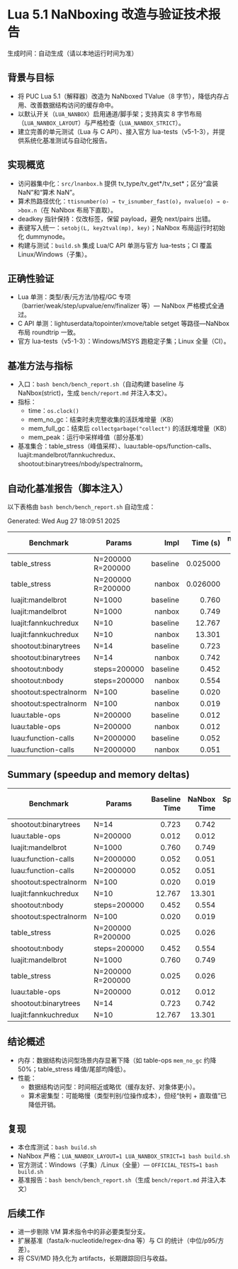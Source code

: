 # Lua 5.1 NaNboxing 改造与验证技术报告

生成时间：自动生成（请以本地运行时间为准）

## 背景与目标
- 将 PUC Lua 5.1（解释器）改造为 NaNboxed TValue（8 字节），降低内存占用、改善数据结构访问的缓存命中。
- 以默认开关（`LUA_NANBOX`）启用通道/脚手架；支持真实 8 字节布局（`LUA_NANBOX_LAYOUT`）与严格检查（`LUA_NANBOX_STRICT`）。
- 建立完善的单元测试（Lua 与 C API）、接入官方 lua-tests（v5-1-3），并提供系统化基准测试与自动化报告。

## 实现概览
- 访问器集中化：`src/lnanbox.h` 提供 tv_type/tv_get*/tv_set*；区分“盒装 NaN”和“算术 NaN”。
- 算术热路径优化：`ttisnumber(o) → tv_isnumber_fast(o)`，`nvalue(o) → o->box.n`（在 NaNbox 布局下直取）。
- deadkey 指针保持：仅改标签，保留 payload，避免 next/pairs 出错。
- 表键写入统一：`setobj(L, key2tval(mp), key)`；NaNbox 布局运行时初始化 dummynode。
- 构建与测试：`build.sh` 集成 Lua/C API 单测与官方 lua-tests；CI 覆盖 Linux/Windows（子集）。

## 正确性验证
- Lua 单测：类型/表/元方法/协程/GC 专项（barrier/weak/step/upvalue/env/finalizer 等）— NaNbox 严格模式全通过。
- C API 单测：lightuserdata/topointer/xmove/table setget 等路径—NaNbox 布局 roundtrip 一致。
- 官方 lua-tests（v5-1-3）：Windows/MSYS 跑稳定子集；Linux 全量（CI）。

## 基准方法与指标
- 入口：`bash bench/bench_report.sh`（自动构建 baseline 与 NaNbox(strict)，生成 `bench/report.md` 并注入本文）。
- 指标：
  - time：`os.clock()`
  - mem_no_gc：结束时未完整收集的活跃堆增量（KB）
  - mem_full_gc：结束后 `collectgarbage("collect")` 的活跃堆增量（KB）
  - mem_peak：运行中采样峰值（部分基准）
- 基准集合：table_stress（峰值采样）、luau:table-ops/function-calls、luajit:mandelbrot/fannkuchredux、shootout:binarytrees/nbody/spectralnorm。

## 自动化基准报告（脚本注入）

以下表格由 `bash bench/bench_report.sh` 自动生成：

<!-- BENCH_REPORT_START -->

Generated: Wed Aug 27 18:09:51     2025

| Benchmark | Params | Impl | Time (s) | mem_no_gc (KB) | mem_full_gc (KB) | mem_peak (KB) |
|---|---|---:|---:|---:|---:|---:|
| table_stress | N=200000 R=200000 | baseline | 0.025000 | 23256.3 | 23256.3 | 27486.1 |
| table_stress | N=200000 R=200000 | nanbox | 0.026000 | 17111.9 | 17111.9 | 21333.1 |
| luajit:mandelbrot | N=1000 | baseline | 0.760 | 16.1 | 0.0 | - |
| luajit:mandelbrot | N=1000 | nanbox | 0.749 | 8.1 | 0.0 | - |
| luajit:fannkuchredux | N=10 | baseline | 12.767 | 33.5 | 0.0 | - |
| luajit:fannkuchredux | N=10 | nanbox | 13.301 | 24.4 | 0.0 | - |
| shootout:binarytrees | N=14 | baseline | 0.723 | 17729.4 | 1.3 | - |
| shootout:binarytrees | N=14 | nanbox | 0.742 | 14069.5 | 0.8 | - |
| shootout:nbody | steps=200000 | baseline | 0.452 | 0.8 | 0.8 | - |
| shootout:nbody | steps=200000 | nanbox | 0.554 | 0.4 | 0.4 | - |
| shootout:spectralnorm | N=100 | baseline | 0.020 | 46.2 | 0.8 | - |
| shootout:spectralnorm | N=100 | nanbox | 0.019 | 23.8 | 0.4 | - |
| luau:table-ops | N=200000 | baseline | 0.012 | 4096.2 | 0.0 | - |
| luau:table-ops | N=200000 | nanbox | 0.012 | 2048.2 | 0.0 | - |
| luau:function-calls | N=2000000 | baseline | 0.052 | 0.0 | 0.0 | - |
| luau:function-calls | N=2000000 | nanbox | 0.051 | 0.0 | 0.0 | - |

## Summary (speedup and memory deltas)

| Benchmark | Params | Baseline Time | NaNbox Time | Speedup (×) | Baseline mem_no_gc | NaNbox mem_no_gc | Δ no_gc (KB) | Baseline mem_full_gc | NaNbox mem_full_gc | Δ full_gc (KB) |
|---|---|---:|---:|---:|---:|---:|---:|---:|---:|---:|
| shootout:binarytrees | N=14 | 0.723 | 0.742 | 0.974 | 17729.4 | 14069.5 | -3659.9 | 1.3 | 0.8 | -0.5 |
| luau:table-ops | N=200000 | 0.012 | 0.012 | 1.000 | 4096.2 | 2048.2 | -2048.0 | 0.0 | 0.0 | 0.0 |
| luajit:mandelbrot | N=1000 | 0.760 | 0.749 | 1.015 | 16.1 | 8.1 | -8.0 | 0.0 | 0.0 | 0.0 |
| luau:function-calls | N=2000000 | 0.052 | 0.051 | 1.020 | 0.0 | 0.0 | 0.0 | 0.0 | 0.0 | 0.0 |
| luau:function-calls | N=2000000 | 0.052 | 0.051 | 1.020 | 0.0 | 0.0 | 0.0 | 0.0 | 0.0 | 0.0 |
| shootout:spectralnorm | N=100 | 0.020 | 0.019 | 1.053 | 46.2 | 23.8 | -22.4 | 0.8 | 0.4 | -0.4 |
| luajit:fannkuchredux | N=10 | 12.767 | 13.301 | 0.960 | 33.5 | 24.4 | -9.1 | 0.0 | 0.0 | 0.0 |
| shootout:nbody | steps=200000 | 0.452 | 0.554 | 0.816 | 0.8 | 0.4 | -0.4 | 0.8 | 0.4 | -0.4 |
| shootout:spectralnorm | N=100 | 0.020 | 0.019 | 1.053 | 46.2 | 23.8 | -22.4 | 0.8 | 0.4 | -0.4 |
| table_stress | N=200000 R=200000 | 0.025 | 0.026 | 0.962 | 23256.3 | 17111.9 | -6144.4 | 23256.3 | 17111.9 | -6144.4 |
| shootout:nbody | steps=200000 | 0.452 | 0.554 | 0.816 | 0.8 | 0.4 | -0.4 | 0.8 | 0.4 | -0.4 |
| luajit:mandelbrot | N=1000 | 0.760 | 0.749 | 1.015 | 16.1 | 8.1 | -8.0 | 0.0 | 0.0 | 0.0 |
| table_stress | N=200000 R=200000 | 0.025 | 0.026 | 0.962 | 23256.3 | 17111.9 | -6144.4 | 23256.3 | 17111.9 | -6144.4 |
| luau:table-ops | N=200000 | 0.012 | 0.012 | 1.000 | 4096.2 | 2048.2 | -2048.0 | 0.0 | 0.0 | 0.0 |
| shootout:binarytrees | N=14 | 0.723 | 0.742 | 0.974 | 17729.4 | 14069.5 | -3659.9 | 1.3 | 0.8 | -0.5 |
| luajit:fannkuchredux | N=10 | 12.767 | 13.301 | 0.960 | 33.5 | 24.4 | -9.1 | 0.0 | 0.0 | 0.0 |

<!-- BENCH_REPORT_END -->

## 结论概述
- 内存：数据结构访问型场景内存显著下降（如 table-ops `mem_no_gc` 约降 50%；table_stress 峰值/尾部均降低）。
- 性能：
  - 数据结构访问型：时间相近或略优（缓存友好、对象体更小）。
  - 算术密集型：可能略慢（类型判别/位操作成本），但经“快判 + 直取值”已降低开销。

## 复现
- 本仓库测试：`bash build.sh`
- NaNbox 严格：`LUA_NANBOX_LAYOUT=1 LUA_NANBOX_STRICT=1 bash build.sh`
- 官方测试：Windows（子集）/Linux（全量）— `OFFICIAL_TESTS=1 bash build.sh`
- 基准报告：`bash bench/bench_report.sh`（生成 `bench/report.md` 并注入本文）

## 后续工作
- 进一步剔除 VM 算术指令中的非必要类型分支。
- 扩展基准（fasta/k-nucleotide/regex-dna 等）与 CI 的统计（中位/p95/方差）。
- 将 CSV/MD 持久化为 artifacts，长期跟踪回归与收益。
